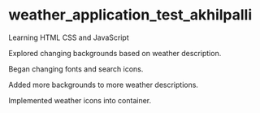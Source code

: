 # weather_application_test_akhilpalli
Learning HTML CSS and JavaScript



Explored changing backgrounds based on weather description.

Began changing fonts and search icons.

Added more backgrounds to more weather descriptions.

Implemented weather icons into container.